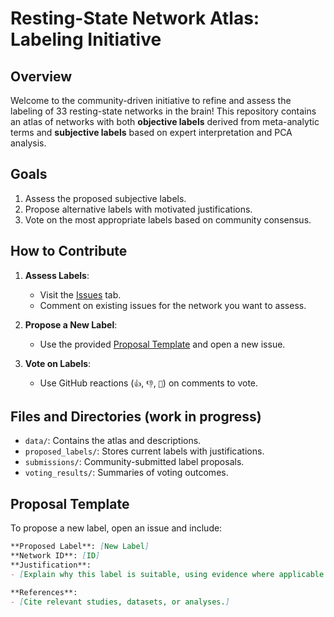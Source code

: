 # Resting-State Network Atlas: Labeling Initiative

## Overview
Welcome to the community-driven initiative to refine and assess the labeling of 33 resting-state networks in the brain! This repository contains an atlas of networks with both **objective labels** derived from meta-analytic terms and **subjective labels** based on expert interpretation and PCA analysis.

## Goals
1. Assess the proposed subjective labels.
2. Propose alternative labels with motivated justifications.
3. Vote on the most appropriate labels based on community consensus.

## How to Contribute
1. **Assess Labels**:
   - Visit the [Issues](../../issues) tab.
   - Comment on existing issues for the network you want to assess.

2. **Propose a New Label**:
   - Use the provided [Proposal Template](#proposal-template) and open a new issue.

3. **Vote on Labels**:
   - Use GitHub reactions (`👍`, `👎`, `🧐`) on comments to vote.

## Files and Directories (**work in progress**)
- `data/`: Contains the atlas and descriptions.
- `proposed_labels/`: Stores current labels with justifications.
- `submissions/`: Community-submitted label proposals.
- `voting_results/`: Summaries of voting outcomes.

## Proposal Template
To propose a new label, open an issue and include:
```markdown
**Proposed Label**: [New Label]
**Network ID**: [ID]
**Justification**:
- [Explain why this label is suitable, using evidence where applicable.]

**References**:
- [Cite relevant studies, datasets, or analyses.]

